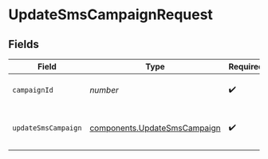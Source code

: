 # UpdateSmsCampaignRequest


## Fields

| Field                                                                        | Type                                                                         | Required                                                                     | Description                                                                  |
| ---------------------------------------------------------------------------- | ---------------------------------------------------------------------------- | ---------------------------------------------------------------------------- | ---------------------------------------------------------------------------- |
| `campaignId`                                                                 | *number*                                                                     | :heavy_check_mark:                                                           | id of the SMS campaign                                                       |
| `updateSmsCampaign`                                                          | [components.UpdateSmsCampaign](../../models/components/updatesmscampaign.md) | :heavy_check_mark:                                                           | Values to update an SMS Campaign                                             |
